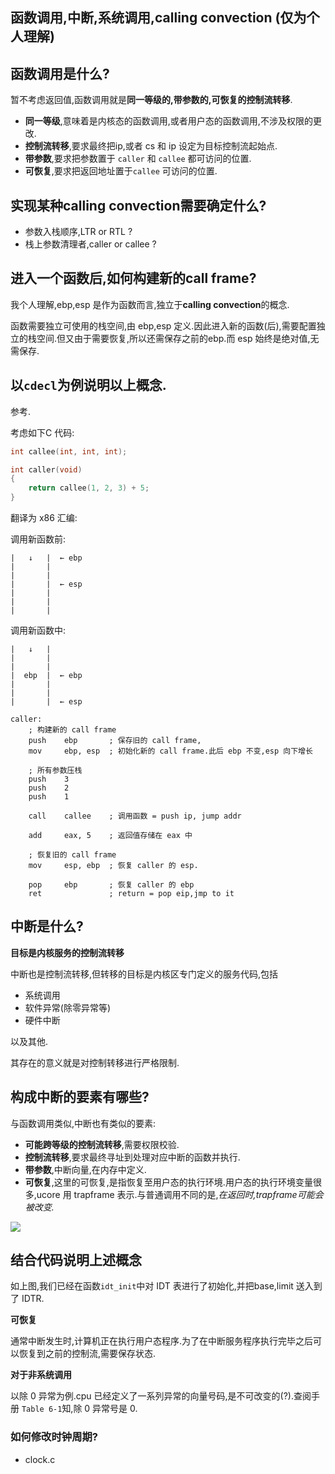 ## 函数调用,中断,系统调用,calling convection (仅为个人理解)

## 函数调用是什么?

暂不考虑返回值,函数调用就是**同一等级的,带参数的,可恢复的控制流转移**.

- **同一等级**,意味着是内核态的函数调用,或者用户态的函数调用,不涉及权限的更改.
- **控制流转移**,要求最终把ip,或者 cs 和 ip 设定为目标控制流起始点.
- **带参数**,要求把参数置于 `caller` 和 `callee` 都可访问的位置.
- **可恢复**,要求把返回地址置于`callee` 可访问的位置.

## 实现某种**calling convection**需要确定什么?

- 参数入栈顺序,LTR or RTL ?
- 栈上参数清理者,caller or callee ?

## 进入一个函数后,如何构建新的**call frame**?

我个人理解,ebp,esp 是作为函数而言,独立于**calling convection**的概念.

函数需要独立可使用的栈空间,由 ebp,esp 定义.因此进入新的函数(后),需要配置独立的栈空间.但又由于需要恢复,所以还需保存之前的ebp.而 esp 始终是绝对值,无需保存.

## 以`cdecl`为例说明以上概念.

参考[](https://en.wikipedia.org/wiki/X86_calling_conventions).

考虑如下C 代码:

```C
int callee(int, int, int);

int caller(void)
{
	return callee(1, 2, 3) + 5;
}
```

翻译为 x86 汇编:

调用新函数前:

```
|   ↓   |  ← ebp
|       |
|       |
|       |  ← esp
|       |
|       |
|       |
```

调用新函数中:
```
|   ↓   | 
|       |
|       |
|  ebp  |  ← ebp
|       |
|       |
|       |  ← esp
```



```x86asm
caller:
	; 构建新的 call frame
	push    ebp       ; 保存旧的 call frame,
	mov     ebp, esp  ; 初始化新的 call frame.此后 ebp 不变,esp 向下增长

	; 所有参数压栈
	push    3
	push    2
	push    1

	call    callee    ; 调用函数 = push ip, jump addr

	add     eax, 5    ; 返回值存储在 eax 中

	; 恢复旧的 call frame
	mov     esp, ebp  ; 恢复 caller 的 esp.

	pop     ebp       ; 恢复 caller 的 ebp
	ret               ; return = pop eip,jmp to it
```



## 中断是什么?

**目标是内核服务的控制流转移**

中断也是控制流转移,但转移的目标是内核区专门定义的服务代码,包括

- 系统调用
- 软件异常(除零异常等)
- 硬件中断

以及其他.

其存在的意义就是对控制转移进行严格限制.

## 构成中断的要素有哪些?

与函数调用类似,中断也有类似的要素:

- **可能跨等级的控制流转移**,需要权限校验.
- **控制流转移**,要求最终寻址到处理对应中断的函数并执行.
- **带参数**,中断向量,在内存中定义.
- **可恢复**,这里的可恢复,是指恢复至用户态的执行环境.用户态的执行环境变量很多,ucore 用 trapframe 表示.与普通调用不同的是,*在返回时,trapframe可能会被改变.*

![](/images/中断寻址.png)

## 结合代码说明上述概念

如上图,我们已经在函数`idt_init`中对 IDT 表进行了初始化,并把base,limit 送入到了 IDTR.

**可恢复**

通常中断发生时,计算机正在执行用户态程序.为了在中断服务程序执行完毕之后可以恢复到之前的控制流,需要保存状态.

**对于非系统调用**

以除 0 异常为例.cpu 已经定义了一系列异常的向量号码,是不可改变的(?).查阅手册 `Table 6-1`知,除 0 异常号是 0.

### 如何修改时钟周期?

- clock.c